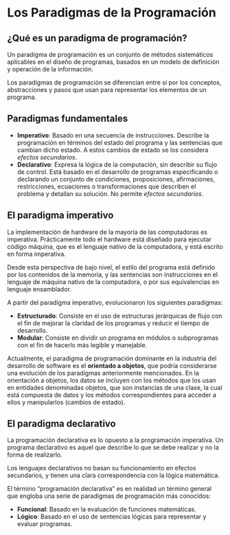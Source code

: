 # Los Paradigmas de la Programación

## ¿Qué es un paradigma de programación?

Un paradigma de programación es un conjunto de métodos sistemáticos aplicables en el diseño de programas, basados en un modelo de definición y operación de la información.

Los paradigmas de programación se diferencian entre sí por los conceptos, abstracciones y pasos que usan para representar los elementos de un programa.

## Paradigmas fundamentales

* **Imperativo**: Basado en una secuencia de instrucciones. Describe la programación en términos del estado del programa y las sentencias que cambian dicho estado. A estos cambios de estado se los considera _efectos secundarios_.
* **Declarativo**: Expresa la lógica de la computación, sin describir su flujo de control. Está basado en el desarrollo de programas especificando o declarando un conjunto de condiciones, proposiciones, afirmaciones, restricciones, ecuaciones o transformaciones que describen el problema y detallan su solución. No permite _efectos secundarios_.

## El paradigma imperativo

La implementación de hardware de la mayoría de las computadoras es imperativa. Prácticamente todo el hardware está diseñado para ejecutar código máquina, que es el lenguaje nativo de la computadora, y está escrito en forma imperativa.

Desde esta perspectiva de bajo nivel, el estilo del programa está definido por los contenidos de la memoria, y las sentencias son instrucciones en el lenguaje de máquina nativo de la computadora, o por sus equivalencias en lenguaje ensamblador.

A partir del paradigma imperativo, evolucionaron los siguientes paradigmas:

* **Estructurado**: Consiste en el uso de estructuras jerárquicas de flujo con el fin de mejorar la claridad de los programas y reducir el tiempo de desarrollo.
* **Modular**: Consiste en dividir un programa en módulos o subprogramas con el fin de hacerlo más legible y manejable.

Actualmente, el paradigma de programación dominante en la industria del desarrollo de software es el **orientado a objetos**, que podría considerarse una evolución de los paradigmas anteriormente mencionados. En la orientación a objetos, los datos se incluyen con los métodos que los usan en entidades denominadas objetos, que son instancias de una clase, la cual está compuesta de datos y los métodos correspondientes para acceder a ellos y manipularlos \(cambios de estado\).

## El paradigma declarativo

La programación declarativa es lo opuesto a la programación imperativa. Un programa declarativo es aquel que describe lo que se debe realizar y no la forma de realizarlo.

Los lenguajes declarativos no basan su funcionamiento en efectos secundarios, y tienen una clara correspondencia con la lógica matemática.

El término “programación declarativa” es en realidad un término general que engloba una serie de paradigmas de programación más conocidos:

* **Funcional**: Basado en la evaluación de funciones matemáticas.
* **Lógico**: Basado en el uso de sentencias lógicas para representar y evaluar programas.



